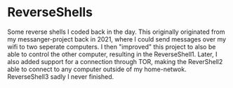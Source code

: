# ReverseShells
Some reverse shells I coded back in the day.
This originally originated from my messanger-project back in 2021, where I could send messages over my wifi to two seperate computers.
I then "improved" this project to also be able to control the other computer, resulting in the ReverseShell1. 
Later, I also added support for a connection through TOR, making the ReverShell2 able to connect to any computer outside of my home-netwok.
ReverseShell3 sadly I never finished. 
